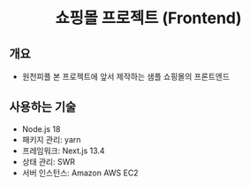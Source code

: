 <h1 align="center">쇼핑몰 프로젝트 (Frontend)</h1>

## 개요
* 원천피플 본 프로젝트에 앞서 제작하는 샘플 쇼핑몰의 프론트엔드

## 사용하는 기술
* Node.js 18
* 패키지 관리: yarn
* 프레임워크: Next.js 13.4
* 상태 관리: SWR
* 서버 인스턴스: Amazon AWS EC2